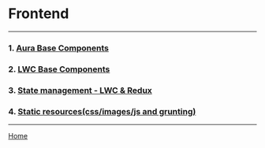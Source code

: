 # Frontend

---

### 1. [Aura Base Components](/wiki/frontend/aurabase.md)

### 2. [LWC Base Components](/wiki/frontend/lwcbase.md)

### 3. [State management - LWC & Redux](/wiki/frontend/redux.md)

### 4. [Static resources(css/images/js and grunting)](/wiki/frontend/staticresources.md)

---

[Home](/wiki/Home.md)

